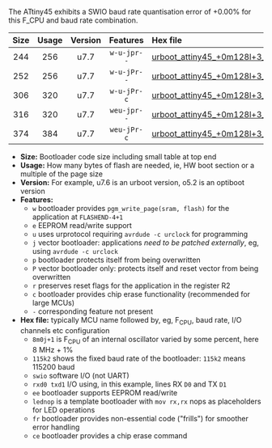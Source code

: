 The ATtiny45 exhibits a SWIO baud rate quantisation error of +0.00% for this F_CPU and baud rate combination.

|Size|Usage|Version|Features|Hex file|
|:-:|:-:|:-:|:-:|:--|
|244|256|u7.7|`w-u-jpr--`|[urboot_attiny45_+0m128l+3_+++0k3_swio_rxb0_txb1_lednop.hex](https://raw.githubusercontent.com/stefanrueger/urboot.hex/main/mcus/attiny45/internal_oscillator/fcpu_+0m128l+3/br_+++0k3/urboot_attiny45_+0m128l+3_+++0k3_swio_rxb0_txb1_lednop.hex)|
|252|256|u7.7|`w-u-jPr--`|[urboot_attiny45_+0m128l+3_+++0k3_swio_rxb0_txb1.hex](https://raw.githubusercontent.com/stefanrueger/urboot.hex/main/mcus/attiny45/internal_oscillator/fcpu_+0m128l+3/br_+++0k3/urboot_attiny45_+0m128l+3_+++0k3_swio_rxb0_txb1.hex)|
|306|320|u7.7|`w-u-jPr-c`|[urboot_attiny45_+0m128l+3_+++0k3_swio_rxb0_txb1_lednop_fr_ce.hex](https://raw.githubusercontent.com/stefanrueger/urboot.hex/main/mcus/attiny45/internal_oscillator/fcpu_+0m128l+3/br_+++0k3/urboot_attiny45_+0m128l+3_+++0k3_swio_rxb0_txb1_lednop_fr_ce.hex)|
|316|320|u7.7|`weu-jpr--`|[urboot_attiny45_+0m128l+3_+++0k3_swio_rxb0_txb1_ee_lednop.hex](https://raw.githubusercontent.com/stefanrueger/urboot.hex/main/mcus/attiny45/internal_oscillator/fcpu_+0m128l+3/br_+++0k3/urboot_attiny45_+0m128l+3_+++0k3_swio_rxb0_txb1_ee_lednop.hex)|
|374|384|u7.7|`weu-jPr-c`|[urboot_attiny45_+0m128l+3_+++0k3_swio_rxb0_txb1_ee_lednop_fr_ce.hex](https://raw.githubusercontent.com/stefanrueger/urboot.hex/main/mcus/attiny45/internal_oscillator/fcpu_+0m128l+3/br_+++0k3/urboot_attiny45_+0m128l+3_+++0k3_swio_rxb0_txb1_ee_lednop_fr_ce.hex)|

- **Size:** Bootloader code size including small table at top end
- **Usage:** How many bytes of flash are needed, ie, HW boot section or a multiple of the page size
- **Version:** For example, u7.6 is an urboot version, o5.2 is an optiboot version
- **Features:**
  + `w` bootloader provides `pgm_write_page(sram, flash)` for the application at `FLASHEND-4+1`
  + `e` EEPROM read/write support
  + `u` uses urprotocol requiring `avrdude -c urclock` for programming
  + `j` vector bootloader: applications *need to be patched externally*, eg, using `avrdude -c urclock`
  + `p` bootloader protects itself from being overwritten
  + `P` vector bootloader only: protects itself and reset vector from being overwritten
  + `r` preserves reset flags for the application in the register R2
  + `c` bootloader provides chip erase functionality (recommended for large MCUs)
  + `-` corresponding feature not present
- **Hex file:** typically MCU name followed by, eg, F<sub>CPU</sub>, baud rate, I/O channels etc configuration
  + `8m0j+1` is F<sub>CPU</sub> of an internal oscillator varied by some percent, here 8 MHz + 1%
  + `115k2` shows the fixed baud rate of the bootloader: `115k2` means 115200 baud
  + `swio` software I/O (not UART)
  + `rxd0 txd1` I/O using, in this example, lines RX `D0` and TX `D1`
  + `ee` bootloader supports EEPROM read/write
  + `lednop` is a template bootloader with `mov rx,rx` nops as placeholders for LED operations
  + `fr` bootloader provides non-essential code ("frills") for smoother error handling
  + `ce` bootloader provides a chip erase command
